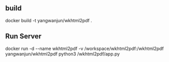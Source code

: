 ## build
docker build -t yangwanjun/wkhtml2pdf .

## Run Server
docker run -d --name wkhtml2pdf -v /workspace/wkhtml2pdf:/wkhtml2pdf yangwanjun/wkhtml2pdf python3 /wkhtml2pdf/app.py